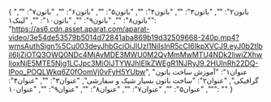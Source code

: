 {
  "باتون۲": "",
  "باتون۳": "",
  "باتون۴": "",
  "باتون۵": "",
  "باتون۶": "",
  "باتون۷": "",
  "باتون۸": "",
  "باتون۹": "",
  "باتون۱۰": "",
  "لینک۱": "https://as6.cdn.asset.aparat.com/aparat-video/3e54de53579b5014d72841aba869b19d32509668-240p.mp4?wmsAuthSign%5Cu003deyJhbGciOiJIUzI1NiIsInR5cCI6IkpXVCJ9.eyJ0b2tlbiI6IjZiOTQ3OWQ0NDc4MjAyMDE3MWU0M2QyMmMwMTU4NDk2IiwiZXhwIjoxNjE5MTE5Njg1LCJpc3MiOiJTYWJhIElkZWEgR1NJRyJ9.2HUInRh22DQ-lPoo_POQLWkq6Z0fOomVj0vFyH5YUbw",
  "عنوان۱": "آموزش ساخت باتون گرافیکی",
  "عنوان۲": "ساخت باتون بسیار شیک و سفارشی",
  "عنوان۳": "",
  "عنوان۴": "",
  "عنوان۵": "",
  "عنوان۷": "",
  "عنوان۸": "",
  "عنوان۹": "",
  "عنوان۱۰": ""
}
